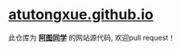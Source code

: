 # [atutongxue.github.io](https://github.com/atutongxue/atutongxue.github.io)
此仓库为 **[阿图同学]((https://atutongxue.com))** 的网站源代码, 欢迎pull request！  




